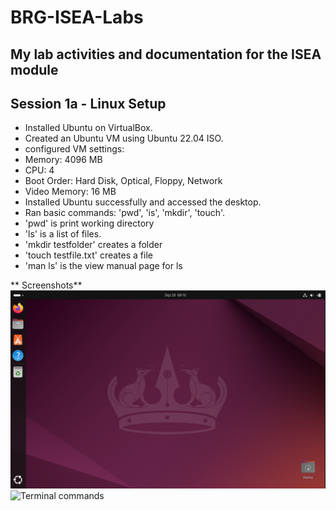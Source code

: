 # BRG-ISEA-Labs
My lab activities and documentation for the ISEA module
---
 ## Session 1a - Linux Setup
- Installed Ubuntu on VirtualBox.
- Created an Ubuntu VM using Ubuntu 22.04 ISO.
- configured VM settings:
- Memory: 4096 MB
- CPU: 4
- Boot Order: Hard Disk, Optical, Floppy, Network
- Video Memory: 16 MB
- Installed Ubuntu successfully and accessed the desktop.
- Ran basic commands: 'pwd', 'is', 'mkdir', 'touch'.
- 'pwd' is print working directory
- 'ls' is a list of files.
- 'mkdir testfolder' creates a folder
- 'touch testfile.txt' creates a file
- 'man ls' is the view manual page for ls
  

** Screenshots**
![UbuntuTerminal](https://github.com/Hubhub69/BRG-ISEA-Labs/blob/main/UbuntuTerminal.png?raw=true)
![Terminal commands]()


